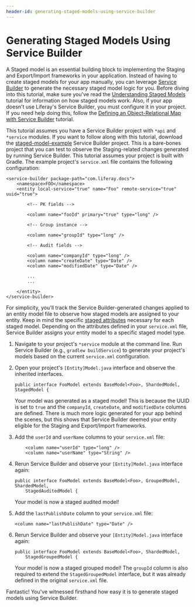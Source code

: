 ```yaml
---
header-id: generating-staged-models-using-service-builder
---
```


# Generating Staged Models Using Service Builder

A Staged model is an essential building block to implementing the Staging and
Export/Import frameworks in your application. Instead of having to create staged
models for your app manually, you can leverage
[Service Builder](/docs/7-1/tutorials/-/knowledge_base/t/service-builder) to
generate the necessary staged model logic for you. Before diving into this
tutorial, make sure you've read the
[Understanding Staged Models](/docs/7-1/tutorials/-/knowledge_base/t/understanding-staged-models)
tutorial for information on how staged models work. Also, if your app doesn't 
use Liferay's Service Builder, you must configure it in your project. If you
need help doing this, follow the
[Defining an Object-Relational Map with Service Builder](/docs/7-1/tutorials/-/knowledge_base/t/defining-an-object-relational-map-with-service-builder)
tutorial.

This tutorial assumes you have a Service Builder project with `*api` and
`*service` modules. If you want to follow along with this tutorial, download the
[staged-model-example](/documents/10184/656312/staged-model-example.zip/5b2a8b0f-fa04-ca4a-2345-015871c0a14a)
Service Builder project. This is a bare-bones project that you can test to
observe the Staging-related changes generated by running Service Builder. This
tutorial assumes your project is built with Gradle. The example project's
`service.xml` file contains the following configuration:

    <service-builder package-path="com.liferay.docs">
        <namespace>FOO</namespace>
        <entity local-service="true" name="Foo" remote-service="true" uuid="true">

            <!-- PK fields -->

            <column name="fooId" primary="true" type="long" />

            <!-- Group instance -->

            <column name="groupId" type="long" />

            <!-- Audit fields -->

            <column name="companyId" type="long" />
            <column name="createDate" type="Date" />
            <column name="modifiedDate" type="Date" />

            ...
            ...

        </entity>
    </service-builder>

For simplicity, you'll track the Service Builder-generated changes applied to an
entity model file to observe how staged models are assigned to your entity. Keep
in mind the specific
[staged attributes](/docs/7-1/tutorials/-/knowledge_base/t/understanding-staged-models#important-attributes-in-staging)
necessary for each staged model. Depending on the attributes defined in your
`service.xml` file, Service Builder assigns your entity model to a specific
staged model type.

1.  Navigate to your project's `*service` module at the command line. Run
    Service Builder (e.g., `gradlew buildService`) to generate your project's
    models based on the current `service.xml` configuration.

2.  Open your project's `[Entity]Model.java` interface and observe the inherited
    interfaces.

        public interface FooModel extends BaseModel<Foo>, ShardedModel, StagedModel {

    Your model was generated as a staged model! This is because the UUID is set
    to `true` and the `companyId`, `createDate`, and `modifiedDate` columns are
    defined. There is much more logic generated for your app behind the scenes,
    but this shows that Service Builder deemed your entity eligible for the
    Staging and Export/Import frameworks.

3.  Add the `userId` and `userName` columns to your `service.xml` file:

		    <column name="userId" type="long" />
		    <column name="userName" type="String" />

4.  Rerun Service Builder and observe your `[Entity]Model.java` interface again:

        public interface FooModel extends BaseModel<Foo>, GroupedModel, ShardedModel,
            StagedAuditedModel {

    Your model is now a staged audited model!

5.  Add the `lastPublishDate` column to your `service.xml` file:

        <column name="lastPublishDate" type="Date" />

6.  Rerun Service Builder and observe your `[Entity]Model.java` interface again:

        public interface FooModel extends BaseModel<Foo>, ShardedModel,
            StagedGroupedModel {

    Your model is now a staged grouped model! The `groupId` column is also
    required to extend the `StagedGroupedModel` interface, but it was already
    defined in the original `service.xml` file.
 
Fantastic! You've witnessed firsthand how easy it is to generate staged models
using Service Builder.
